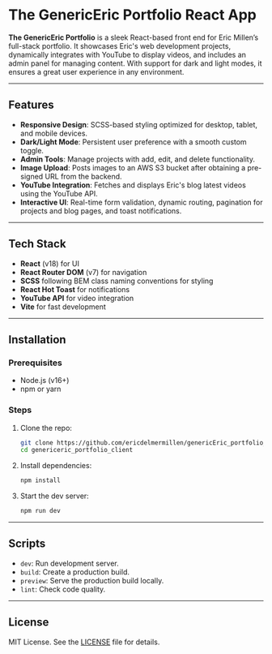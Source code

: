 # The GenericEric Portfolio React App

**The GenericEric Portfolio** is a sleek React-based front end for Eric Millen’s full-stack portfolio. It showcases Eric's web development projects, dynamically integrates with YouTube to display videos, and includes an admin panel for managing content. With support for dark and light modes, it ensures a great user experience in any environment.

---

## Features

- **Responsive Design**: SCSS-based styling optimized for desktop, tablet, and mobile devices.
- **Dark/Light Mode**: Persistent user preference with a smooth custom toggle.
- **Admin Tools**: Manage projects with add, edit, and delete functionality.
- **Image Upload**: Posts images to an AWS S3 bucket after obtaining a pre-signed URL from the backend.
- **YouTube Integration**: Fetches and displays Eric's blog latest videos using the YouTube API.
- **Interactive UI**: Real-time form validation, dynamic routing, pagination for projects and blog pages, and toast notifications.

---

## Tech Stack

- **React** (v18) for UI
- **React Router DOM** (v7) for navigation
- **SCSS** following BEM class naming conventions for styling
- **React Hot Toast** for notifications
- **YouTube API** for video integration
- **Vite** for fast development

---

## Installation

### Prerequisites

- Node.js (v16+)
- npm or yarn

### Steps

1. Clone the repo:
   ```bash
   git clone https://github.com/ericdelmermillen/genericEric_portfolio_client
   cd genericeric_portfolio_client
   ```
2. Install dependencies:
   ```bash
   npm install
   ```
3. Start the dev server:
   ```bash
   npm run dev
   ```

---

## Scripts

- `dev`: Run development server.
- `build`: Create a production build.
- `preview`: Serve the production build locally.
- `lint`: Check code quality.

---

## License

MIT License. See the [LICENSE](./LICENSE) file for details.
